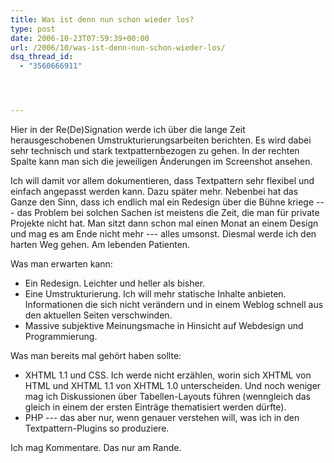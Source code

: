 ```yaml
---
title: Was ist denn nun schon wieder los?
type: post
date: 2006-10-23T07:59:39+00:00
url: /2006/10/was-ist-denn-nun-schon-wieder-los/
dsq_thread_id:
  - "3560666911"




---
```

Hier in der Re(De)Signation werde ich über die lange Zeit herausgeschobenen Umstrukturierungsarbeiten berichten. Es wird dabei sehr technisch und stark textpatternbezogen zu gehen. In der rechten Spalte kann man sich die jeweiligen Änderungen im Screenshot ansehen.

Ich will damit vor allem dokumentieren, dass Textpattern sehr flexibel und einfach angepasst werden kann. Dazu später mehr. Nebenbei hat das Ganze den Sinn, dass ich endlich mal ein Redesign über die Bühne kriege --- das Problem bei solchen Sachen ist meistens die Zeit, die man für private Projekte nicht hat. Man sitzt dann schon mal einen Monat an einem Design und mag es am Ende nicht mehr --- alles umsonst. Diesmal werde ich den harten Weg gehen. Am lebenden Patienten.

Was man erwarten kann:

  * Ein Redesign. Leichter und heller als bisher.
  * Eine Umstrukturierung. Ich will mehr statische Inhalte anbieten. Informationen die sich nicht verändern und in einem Weblog schnell aus den aktuellen Seiten verschwinden.
  * Massive subjektive Meinungsmache in Hinsicht auf Webdesign und Programmierung.

Was man bereits mal gehört haben sollte:

  * <span class="caps">XHTML</span> 1.1 und <span class="caps">CSS</span>. Ich werde nicht erzählen, worin sich <span class="caps">XHTML</span> von <span class="caps">HTML</span> und <span class="caps">XHTML</span> 1.1 von <span class="caps">XHTML</span> 1.0 unterscheiden. Und noch weniger mag ich Diskussionen über Tabellen-Layouts führen (wenngleich das gleich in einem der ersten Einträge thematisiert werden dürfte).
  * <span class="caps">PHP</span> --- das aber nur, wenn genauer verstehen will, was ich in den Textpattern-Plugins so produziere.

Ich mag Kommentare. Das nur am Rande.

